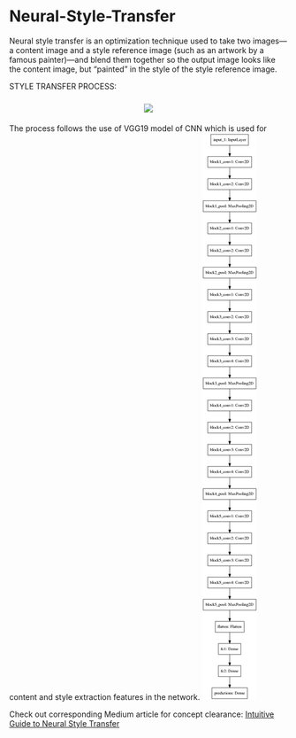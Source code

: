 # Neural-Style-Transfer
Neural style transfer is an optimization technique used to take two images—a content image and a style reference image (such as an artwork by a famous painter)—and blend them together so the output image looks like the content image, but “painted” in the style of the style reference image.

STYLE TRANSFER PROCESS:
<h3 align="center">
  <img src="result.gif">
</h3>

The process follows the use of VGG19 model of CNN which is used for content and style extraction features in the network.
<img src="VGG19.png">

Check out corresponding Medium article for concept clearance:
[Intuitive Guide to Neural Style Transfer](https://towardsdatascience.com/light-on-math-machine-learning-intuitive-guide-to-neural-style-transfer-ef88e46697ee)
